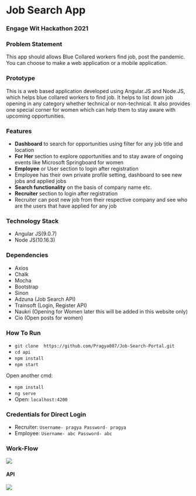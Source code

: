 # Job Search App

### Engage Wit Hackathon 2021

### Problem Statement
This app should allows Blue Collared workers find job, post the pandemic.
You can choose to make a web application or a mobile application.

### Prototype
This is a web based application developed using Angular.JS and Node.JS, which helps blue collared workers to find job. It helps to list down job opening in any category whether technical or non-technical. It also provides one special corner for women which can help them to stay aware with upcoming opportunities.

### Features

- **Dashboard** to search for opportunities using filter for any job title and location
- **For Her** section to explore opportunities  and to stay aware of ongoing events like Microsoft Springboard for women
- **Employee** or User section to login after registration
- Employee has their own private profile setting, dashboard to see new jobs and applied jobs
- **Search functionality** on the basis of company name etc.
- **Recruiter** section to login after registration
- Recruiter can post new job from their respective company and see who are the users that have applied for any job



### Technology Stack
- Angular JS(9.0.7)
- Node JS(10.16.3)

### Dependencies
- Axios
- Chalk
- Mocha
- Bootstrap
- Sinon
- Adzuna (Job Search API)
- Trainsoft (Login, Register API)
- Naukri (Opening for  Women later this will be added in this website only)
- Cio (Open posts for women)

### How To Run
- `git clone  https://github.com/Pragya007/Job-Search-Portal.git`
- `cd api`
- `npm install`
- `npm start`

Open another cmd:
- `npm install`
- `ng serve`
- Open: `localhost:4200`

### Credentials for Direct Login
- Recruiter: `Username- pragya Password- pragya`
- Employee: `Username- abc Password- abc`


### Work-Flow
![](https://github.com/Pragya007/Job-Search-Portal/blob/main/screenshots/Flowchart.png)
#### API
![](https://github.com/Pragya007/Job-Search-Portal/blob/main/screenshots/api.png)
